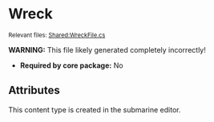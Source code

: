 # Wreck

<sup>Relevant files: [Shared:WreckFile.cs](https://github.com/Regalis11/Barotrauma/blob/master/Barotrauma/BarotraumaShared/SharedSource/ContentManagement/ContentFile/WreckFile.cs)</sup>

**WARNING:** This file likely generated completely incorrectly!

- **Required by core package:** No

## Attributes



This content type is created in the submarine editor.